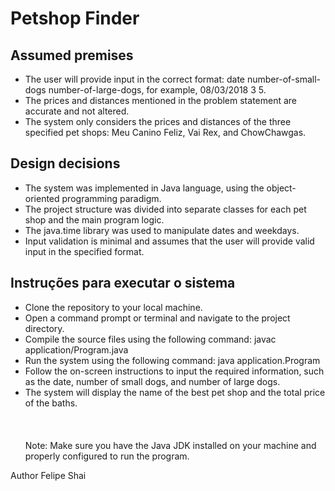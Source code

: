 # Petshop Finder
## Assumed premises
* The user will provide input in the correct format: date number-of-small-dogs number-of-large-dogs, for example, 08/03/2018 3 5.
* The prices and distances mentioned in the problem statement are accurate and not altered.
* The system only considers the prices and distances of the three specified pet shops: Meu Canino Feliz, Vai Rex, and ChowChawgas.
## Design decisions
* The system was implemented in Java language, using the object-oriented programming paradigm.
* The project structure was divided into separate classes for each pet shop and the main program logic.
* The java.time library was used to manipulate dates and weekdays.
* Input validation is minimal and assumes that the user will provide valid input in the specified format.
## Instruções para executar o sistema
* Clone the repository to your local machine.
* Open a command prompt or terminal and navigate to the project directory.
* Compile the source files using the following command:
javac application/Program.java
* Run the system using the following command:
java application.Program
* Follow the on-screen instructions to input the required information, such as the date, number of small dogs, and number of large dogs.
* The system will display the name of the best pet shop and the total price of the baths.
<br><br><br><br>Note: Make sure you have the Java JDK installed on your machine and properly configured to run the program.<br>

Author
Felipe Shai
